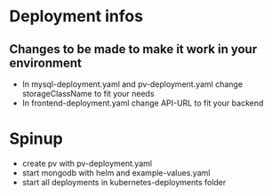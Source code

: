 # Deployment infos

## Changes to be made to make it work in your environment

- In mysql-deployment.yaml and pv-deployment.yaml change storageClassName to fit your needs
- In frontend-deployment.yaml change API-URL to fit your backend

# Spinup

- create pv with pv-deployment.yaml
- start mongodb with helm and example-values.yaml
- start all deployments in kubernetes-deployments folder